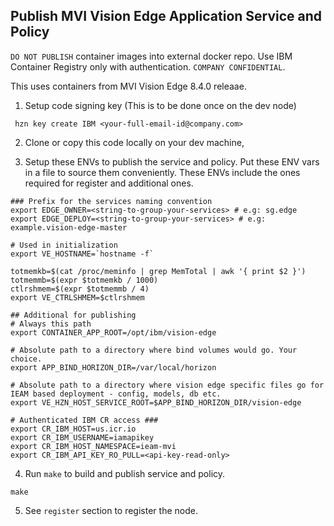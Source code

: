 ## Publish MVI Vision Edge Application Service and Policy 

`DO NOT PUBLISH` container images into external docker repo. Use IBM Container Registry only with authentication. `COMPANY CONFIDENTIAL`.

This uses containers from MVI Vision Edge 8.4.0 releaae. 

1. Setup code signing key (This is to be done once on the dev node)
```
 hzn key create IBM <your-full-email-id@company.com>
```
2. Clone or copy this code locally on your dev machine, 

3. Setup these ENVs to publish the service and policy. Put these ENV vars in a file to source them conveniently. These ENVs include the ones required for register and additional ones.  
```
### Prefix for the services naming convention 
export EDGE_OWNER=<string-to-group-your-services> # e.g: sg.edge
export EDGE_DEPLOY=<string-to-group-your-services> # e.g: example.vision-edge-master

# Used in initialization
export VE_HOSTNAME=`hostname -f`

totmemkb=$(cat /proc/meminfo | grep MemTotal | awk '{ print $2 }')
totmemmb=$(expr $totmemkb / 1000)
ctlrshmem=$(expr $totmemmb / 4)
export VE_CTRLSHMEM=$ctlrshmem

## Additional for publishing
# Always this path
export CONTAINER_APP_ROOT=/opt/ibm/vision-edge

# Absolute path to a directory where bind volumes would go. Your choice.
export APP_BIND_HORIZON_DIR=/var/local/horizon

# Absolute path to a directory where vision edge specific files go for IEAM based deployment - config, models, db etc.
export VE_HZN_HOST_SERVICE_ROOT=$APP_BIND_HORIZON_DIR/vision-edge

# Authenticated IBM CR access ###
export CR_IBM_HOST=us.icr.io
export CR_IBM_USERNAME=iamapikey
export CR_IBM_HOST_NAMESPACE=ieam-mvi
export CR_IBM_API_KEY_RO_PULL=<api-key-read-only>
```
4. Run `make` to build and publish service and policy.
```
make
```

5. See `register` section to register the node.

